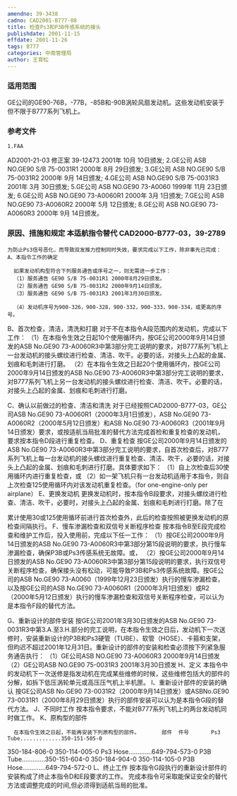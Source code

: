 ```yaml
---
amendno: 39-3438
cadno: CAD2001-B777-08
title: 检查Ps3和P3B传感系统的接头
publishdate: 2001-11-15
effdate: 2001-11-26
tags: B777
categories: 中南管理局
author: 王育松
---
```


### 适用范围 
GE公司的GE90-76B，-77B，-85B和-90B涡轮风扇发动机。这些发动机安装于但不限于B777系列飞机上。

<!--more-->
### 参考文件
    1.FAA 
AD2001-21-03 修正案 39-12473 2001年 10月 10日颁发; 
    2.GE公司 ASB NO.GE90 S/B 75-0031R1 2000年 8月 29日颁发; 
    3.GE公司 ASB NO.GE90 S/B 75-0031R2 2000年 9月 14日颁发; 
    4.GE公司 ASB NO.GE90 S/B 75-0031R3 2001年 3月 30日颁发; 
    5.GE公司 ASB NO.GE90 73-A0060 1999年 11月 23日颁发; 
    6.GE公司 ASB NO.GE90 73-A0060R1 2000年 3月 1日颁发; 
    7.GE公司 ASB NO.GE90 73-A0060R2 2000年 5月 12日颁发; 
    8.GE公司 ASB NO.GE90 73-A0060R3 2000年 9月 14日颁发。

### 原因、措施和规定 本适航指令替代 CAD2000-B777-03，39-2789 
    为防止Ps3信号恶化，而导致双发推力控制同时失效，要求完成以下工作，除非事先已完成： A、本指令工作的确定 
  
      如果发动机构型符合下列服务通告或序号之一，则无需进一步工作： 
      （1）服务通告 GE90 S/B 75-0031R1 2000年8月29日颁发。 
      （2）服务通告 GE90 S/B 75-0031R2 2000年9月14日颁发。 
      （3）服务通告 GE90 S/B 75-0031R3 2001年3月30日颁发。 

      （4）发动机序号为900-326，900-328，900-332，900-333，900-334，或更高的序号。 
B、首次检查，清洁，清洗和打磨       对于不在本指令A段范围内的发动机，完成以下工作： 
      （1）在本指令生效之日起10个使用循环内，按GE公司2000年9月14日颁发的ASB No.GE90 73-A0060R3中第3部分完工说明的要求，对B777系列飞机上一台发动机的接头螺纹进行检查、清洁、吹干。必要的话，对接头上凸起的金属、划痕和毛刺进行打磨。 
      （2）在本指令生效之日起20个使用循环内，按GE公司2000年9月14日颁发的ASB No.GE90 73-A0060R3中第3部分完工说明的要求，对B777系列飞机上另一台发动机的接头螺纹进行检查、清洁、吹干。必要的话，对接头上凸起的金属、划痕和毛刺进行打磨。 

C、确认以前做过的检查、清洁和清洗 
      对于已经按照CAD2000-B777-03，GE公司ASB No.GE90 73-A0060R1（2000年3月1日颁发），ASB No.GE90 73-A0060R2（2000年5月12日颁发）和ASB No.GE90 73-A0060R3（2001年9月14日颁发）要求，或按适航当局批准的替代方法完成首检和重复检查的发动机，要求按本指令D段进行重复检查。 
D、重复检查 
      按GE公司2000年9月14日颁发的ASB No.GE90 73-A0060R3中第3部分完工说明的要求，自首次检查后，对B777系列飞机上每一台发动机的接头螺纹进行重复检查、清洁、吹干，必要的话，对接头上凸起的金属、划痕和毛刺进行打磨。具体要求如下： 
      （1）自上次检查后30使用循环内进行重复检查，或 
      （2）如一架飞机只有一台发动机适用于本指令，则自上次检查125使用循环内对该发动机重复检查。（for one-engine-only per airplane） 
E、更换发动机       更换发动机时，按本指令B段要求，对接头螺纹进行检查、清洁、吹干，必要时，对接头上凸起的金属、划痕和毛刺进行打磨。除了在
  
累计使用30或125使用循环前进行首次检查外，此后的检查按照被更换发动机的原检查间隔执行。 F、慢车渗漏检查和双信号关断程序检查       按本指令B至E段完成检查和维护工作后，投入使用前，完成以下任一工作： 
      （1）按GE公司2000年9月14日颁发的ASB No.GE90 73-A0060R3中第3部分第15段说明的要求，执行慢车渗漏检查，确保P3B或Ps3传感系统无故障。或， 
      （2）按GE公司2000年9月14日颁发的ASB No.GE90 73-A0060R3中第3部分第15段说明的要求，执行双信号关断程序检查，确保接头没有松动，可能导致P3B和Ps3传感系统故障。按GE公司的ASB No.GE90 73-A0060（1999年12月23日颁发）执行的慢车渗漏检查，以及按GE公司的ASB No.GE90 73-A0060R1（2000年3月1日颁发）或R2（2000年5月12日颁发）执行的慢车渗漏检查和双信号关断程序检查，可以认为是本指令F段的替代方法。 

G、重新设计的部件安装 
      按GE公司2001年3月30日颁发的ASB No.GE90 73-0031R3中第3.A.至3.H.部分的完工说明，在本指令生效之日后，发动机下一次送修时，安装重新设计的P3B和Ps3硬管（TUBE）、软管（HOSE）、卡箍和支架，但昀迟不超过2001年12月31日。重新设计的部件的安装和检查必须按下列紧急服务通告执行： 
      （1）GE公司ASB NO.GE90 73-A0060R3 2000年9月14日颁发 
      （2）GE公司ASB NO.GE90 75-0031R3 2001年3月30日颁发 H、定义 
      本指令中的发动机下一次送修是指发动机在完成某些维修的时候，这些维修包括大的部件的分解，如拆下低压涡轮单元或高压压气机上半机匣。 
I、重新设计部件的安装的确认 
      按GE公司ASB No.GE90 73-0031R2（2000年9月14日颁发）或ASBNo.GE90 73-0031R1（2000年8月29日颁发）执行的部件安装可以认为是本指令G段的替代方法。 
J、不同时工作       按本指令要求，不能对B777系列飞机上的两台发动机同时做工作。 K、原构型的部件 
  
      在本指令生效之日起，不能再安装下列原构型的部件。       部件  件号       Ps3 Tube.............350-151-505-0 
350-184-806-0 350-114-005-0       Ps3 Hose.............649-794-573-0       P3B Tube.............350-151-604-0 350-184-904-0 350-114-105-0       P3B Hose.............649-794-572-0 
L、终止工作       按本指令G段执行的重新设计部件的安装构成了终止本指令D和E段要求的工作。     完成本指令可采取能保证安全的替代方法或调整完成的时间,但必须得到适航当局的批准。

